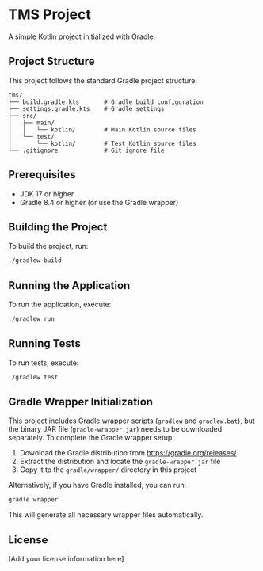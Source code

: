 # TMS Project

A simple Kotlin project initialized with Gradle.

## Project Structure

This project follows the standard Gradle project structure:

```
tms/
├── build.gradle.kts       # Gradle build configuration
├── settings.gradle.kts    # Gradle settings
├── src/
│   ├── main/
│   │   └── kotlin/        # Main Kotlin source files
│   └── test/
│       └── kotlin/        # Test Kotlin source files
└── .gitignore             # Git ignore file
```

## Prerequisites

- JDK 17 or higher
- Gradle 8.4 or higher (or use the Gradle wrapper)

## Building the Project

To build the project, run:

```bash
./gradlew build
```

## Running the Application

To run the application, execute:

```bash
./gradlew run
```

## Running Tests

To run tests, execute:

```bash
./gradlew test
```

## Gradle Wrapper Initialization

This project includes Gradle wrapper scripts (`gradlew` and `gradlew.bat`), but the binary JAR file (`gradle-wrapper.jar`) needs to be downloaded separately. To complete the Gradle wrapper setup:

1. Download the Gradle distribution from https://gradle.org/releases/
2. Extract the distribution and locate the `gradle-wrapper.jar` file
3. Copy it to the `gradle/wrapper/` directory in this project

Alternatively, if you have Gradle installed, you can run:

```bash
gradle wrapper
```

This will generate all necessary wrapper files automatically.

## License

[Add your license information here]